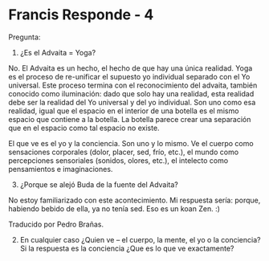 # Francis Responde - 4

Pregunta: 

1. ¿Es el Advaita = Yoga? 

No. El Advaita es un hecho, el hecho de que hay una única realidad. Yoga es el proceso de re-unificar el supuesto yo individual separado con el Yo universal. Este proceso termina con el reconocimiento del advaita, también conocido como iluminación: dado que solo hay una realidad, esta realidad debe ser la realidad del Yo universal y del yo individual. Son uno como esa realidad, igual que el espacio en el interior de una botella es el mismo espacio que contiene a la botella. La botella parece crear una separación que en el espacio como tal espacio no existe.

El que ve es el yo y la conciencia. Son uno y lo mismo. Ve el cuerpo como sensaciones corporales (dolor, placer, sed, frío, etc.), el mundo como percepciones sensoriales (sonidos, olores, etc.), el intelecto como pensamientos e imaginaciones. 

3. ¿Porque se alejó Buda de la fuente del Advaita?

No estoy familiarizado con este acontecimiento. Mi respuesta sería: porque, habiendo bebido de ella, ya no tenía sed. Eso es un koan Zen. :) 

Traducido por Pedro Brañas.

2. En cualquier caso ¿Quien ve – el cuerpo, la mente, el yo o la conciencia? Si la respuesta es la conciencia ¿Que es lo que ve exactamente?

